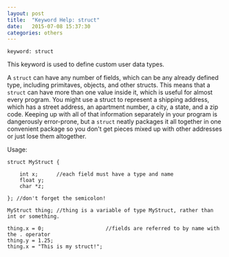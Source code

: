 ```yaml
---
layout: post
title:  "Keyword Help: struct"
date:   2015-07-08 15:37:30
categories: others
---
```


	keyword: struct

This keyword is used to define custom user data types.

A `struct` can have any number of fields, which can be any already defined type, including primitaves, objects, and other structs. This means that a `struct` can have more than one value inside it, which is useful for almost every program. You might use a struct to represent a shipping address, which has a street address, an apartment number, a city, a state, and a zip code. Keeping up with all of that information separately in your program is dangerously error-prone, but a `struct` neatly packages it all together in one convenient package so you don't get pieces mixed up with other addresses or just lose them altogether.

Usage:

	struct MyStruct {

		int x;		//each field must have a type and name
		float y;
		char *z;

	}; //don't forget the semicolon!

	MyStruct thing; //thing is a variable of type MyStruct, rather than int or something.

	thing.x = 0;					//fields are referred to by name with the . operator
	thing.y = 1.25;
	thing.x = "This is my struct!";

